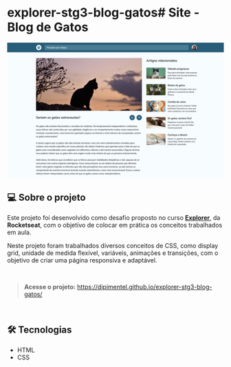 # explorer-stg3-blog-gatos# Site - Blog de Gatos

![](https://raw.githubusercontent.com/dipimentel/explorer-stg3-blog-gatos/main/img-frame-blog-gatos.png)

## 💻 Sobre o projeto
Este projeto foi desenvolvido como desafio proposto no curso [**Explorer**](https://www.rocketseat.com.br/explorer), da **Rocketseat**, com o objetivo de colocar em prática os conceitos trabalhados em aula.

Neste projeto foram trabalhados diversos conceitos de CSS, como display grid, unidade de medida flexível, variáveis, animações e transições, com o objetivo de criar uma página responsiva e adaptável.

&nbsp;
>**Acesse o projeto:** <https://dipimentel.github.io/explorer-stg3-blog-gatos/>

&nbsp;
## 🛠 Tecnologias 
- HTML
- CSS
